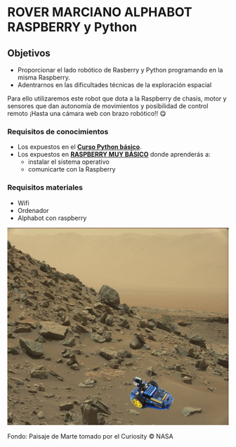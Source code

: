 # ROVER MARCIANO ALPHABOT RASPBERRY y Python

## Objetivos

* Proporcionar el lado robótico de Rasberry y Python programando en la misma Raspberry.
* Adentrarnos en las dificultades técnicas de la exploración espacial

Para ello utilizaremos este robot que dota a la Raspberry de chasis, motor y sensores que dan autonomía de movimientos y posibilidad de control remoto ¡Hasta una cámara web con brazo robótico!! 😋

### Requisitos de conocimientos
* Los expuestos en el [**Curso Python básico**](https://catedu.github.io/introduccion-a-python/).
* Los expuestos en [**RASPBERRY MUY BÁSICO**](https://catedu.github.io/raspberry-muy-basico/) donde aprenderás a:
  * instalar el sistema operativo
  * comunicarte con la Raspberry

### Requisitos materiales
* Wifi
* Ordenador
* Alphabot con raspberry

![](/assets/apphabot1.png)

Fondo: Paisaje de Marte tomado por el Curiosity © NASA
